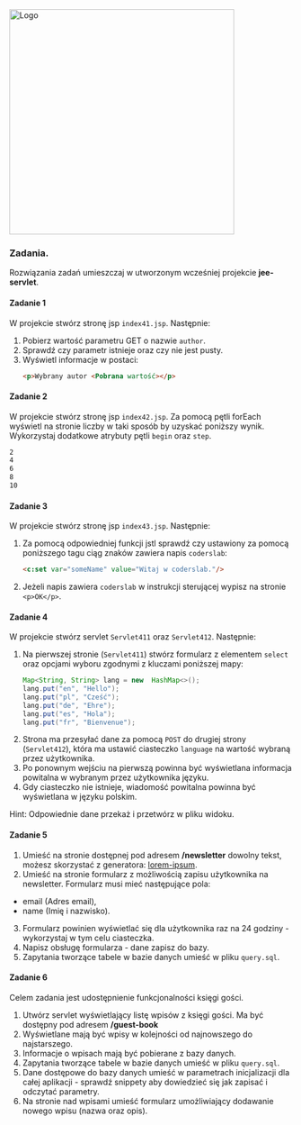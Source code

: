 <img alt="Logo" src="http://coderslab.pl/svg/logo-coderslab.svg" width="400">

### Zadania.

Rozwiązania zadań umieszczaj w utworzonym wcześniej projekcie **jee-servlet**.

#### Zadanie 1

W projekcie stwórz stronę jsp `index41.jsp`. Następnie:
1. Pobierz wartość parametru GET o nazwie `author`.
2. Sprawdź czy parametr istnieje oraz czy nie jest pusty.
3. Wyświetl informacje w postaci:
    ```html
    <p>Wybrany autor <Pobrana wartość></p>
    ```

#### Zadanie 2

W projekcie stwórz stronę jsp `index42.jsp`. 
Za pomocą pętli forEach wyświetl na stronie liczby w taki sposób by uzyskać poniższy wynik.
 Wykorzystaj dodatkowe atrybuty pętli `begin` oraz `step`.    
```html
2 
4 
6 
8 
10 
```

#### Zadanie 3

W projekcie stwórz stronę jsp `index43.jsp`. Następnie:
1. Za pomocą odpowiedniej funkcji jstl sprawdź czy ustawiony za pomocą poniższego tagu ciąg znaków zawiera napis `coderslab`:
    ```html
    <c:set var="someName" value="Witaj w coderslab."/>  
    ```
2. Jeżeli napis zawiera `coderslab` w instrukcji sterującej wypisz na stronie `<p>OK</p>`.

#### Zadanie 4

W projekcie stwórz servlet `Servlet411` oraz `Servlet412`. Następnie:
1. Na pierwszej stronie (`Servlet411`) stwórz formularz z elementem `select`
 oraz opcjami wyboru zgodnymi z kluczami poniższej mapy:
   ```java
   Map<String, String> lang = new  HashMap<>();
   lang.put("en", "Hello");
   lang.put("pl", "Cześć");
   lang.put("de", "Ehre");
   lang.put("es", "Hola");
   lang.put("fr", "Bienvenue");
   ```
2. Strona ma przesyłać dane za pomocą `POST` do drugiej strony (`Servlet412`),
 która ma ustawić ciasteczko `language` na wartość wybraną przez użytkownika.
3. Po ponownym wejściu na pierwszą powinna być wyświetlana informacja powitalna w wybranym przez użytkownika języku.
4. Gdy ciasteczko nie istnieje, wiadomość powitalna powinna być wyświetlana w języku polskim.

Hint: Odpowiednie dane przekaż i przetwórz w pliku widoku.

  
#### Zadanie 5

1. Umieść na stronie dostępnej pod adresem **/newsletter** dowolny tekst, możesz skorzystać z generatora: [lorem-ipsum].
2. Umieść na stronie formularz z możliwością zapisu użytkownika na newsletter.
Formularz musi mieć następujące pola:
  * email (Adres email),
  * name (Imię i nazwisko).
3. Formularz powinien wyświetlać się dla użytkownika raz na 24 godziny - wykorzystaj w tym celu ciasteczka.
4. Napisz obsługę formularza - dane zapisz do bazy.
5. Zapytania tworzące tabele w bazie danych umieść w pliku `query.sql`.
 
 
#### Zadanie 6

Celem zadania jest udostępnienie funkcjonalności księgi gości.

1. Utwórz servlet wyświetlający listę wpisów z księgi gości. Ma być dostępny pod adresem **/guest-book**
2. Wyświetlane mają być wpisy w kolejności od najnowszego do najstarszego.
3. Informacje o wpisach mają być pobierane z bazy danych.
4. Zapytania tworzące tabele w bazie danych umieść w pliku `query.sql`.
5. Dane dostępowe do bazy danych umieść w parametrach inicjalizacji dla całej aplikacji - sprawdź snippety aby dowiedzieć się jak zapisać i odczytać parametry.
6. Na stronie nad wpisami umieść formularz umożliwiający dodawanie nowego wpisu (nazwa oraz opis). 



<!-- Links -->
[zone-date-time]:https://docs.oracle.com/javase/8/docs/api/java/time/ZonedDateTime.html 
[date-example1]:https://www.mkyong.com/java/java-convert-date-and-time-between-timezone/
[date-example2]:https://dzone.com/articles/deeper-look-java-8-date-and
[dao-wiki]:https://pl.wikipedia.org/wiki/Data_Access_Object
[lorem-ipsum]:http://pl.lipsum.com/



